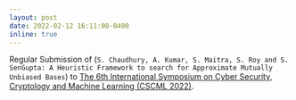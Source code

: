 ```yaml
---
layout: post
date: 2022-02-12 16:11:00-0400
inline: true
---
```


Regular Submission of (`S. Chaudhury, A. Kumar, S. Maitra, S. Roy and S. SenGupta: A Heuristic Framework to search for Approximate Mutually Unbiased Bases`) to [The 6th International Symposium on Cyber Security, Cryptology and Machine Learning (CSCML 2022)](https://www.cscml.org/).
